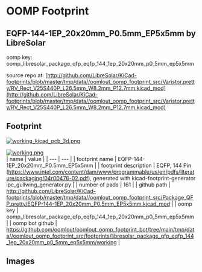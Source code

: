 # OOMP Footprint  
## EQFP-144-1EP_20x20mm_P0.5mm_EP5x5mm  by LibreSolar  
  
oomp key: oomp_libresolar_package_qfp_eqfp_144_1ep_20x20mm_p0_5mm_ep5x5mm  
  
source repo at: [http://github.com/LibreSolar/KiCad-footprints/blob/master/tmp/data//oomlout_oomp_footprint_src/Varistor.pretty/RV_Rect_V25S440P_L26.5mm_W8.2mm_P12.7mm.kicad_mod](http://github.com/LibreSolar/KiCad-footprints/blob/master/tmp/data//oomlout_oomp_footprint_src/Varistor.pretty/RV_Rect_V25S440P_L26.5mm_W8.2mm_P12.7mm.kicad_mod)  
## Footprint  
  
[![working_kicad_pcb_3d.png](working_kicad_pcb_3d_600.png)](working_kicad_pcb_3d.png)  
  
[![working.png](working_600.png)](working.png)  
| name | value | 
| --- | --- | 
| footprint name | EQFP-144-1EP_20x20mm_P0.5mm_EP5x5mm | 
| footprint description | EQFP, 144 Pin (https://www.intel.com/content/dam/www/programmable/us/en/pdfs/literature/packaging/04r00476-02.pdf), generated with kicad-footprint-generator ipc_gullwing_generator.py | 
| number of pads | 161 | 
| github path | http://github.com/LibreSolar/KiCad-footprints/blob/master/tmp/data//oomlout_oomp_footprint_src/Package_QFP.pretty/EQFP-144-1EP_20x20mm_P0.5mm_EP5x5mm.kicad_mod | 
| oomp key | oomp_libresolar_package_qfp_eqfp_144_1ep_20x20mm_p0_5mm_ep5x5mm | 
| oomp bot github | https://github.com/oomlout/oomlout_oomp_footprint_bot/tree/main/tmp/data//oomlout_oomp_footprint_src/footprints/libresolar_package_qfp_eqfp_144_1ep_20x20mm_p0_5mm_ep5x5mm/working | 
## Images  
